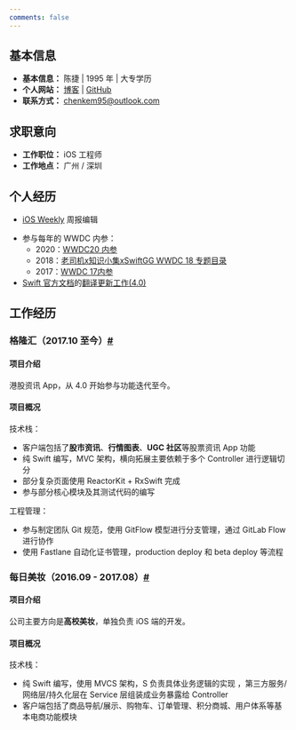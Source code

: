 ```yaml
---
comments: false
---
```


## 基本信息

- **基本信息：** 陈捷 | 1995 年 | 大专学历 
- **个人网站：** [博客](https://kemchenj.github.io) | [GitHub](https://github.com/kemchenj)
- **联系方式：** [chenkem95@outlook.com](mailto:chenkem95@outlook.com)

## 求职意向

* **工作职位：** iOS 工程师
* **工作地点：** 广州 / 深圳

## 个人经历

* [iOS Weekly](https://github.com/SwiftOldDriver/iOS-Weekly) 周报编辑
- 参与每年的 WWDC 内参：
    - 2020：[WWDC20 内参](https://xiaozhuanlan.com/wwdc20)
    - 2018：[老司机x知识小集xSwiftGG WWDC 18 专题目录](https://juejin.im/post/5b1d284df265da6e572b3d87)
    - 2017：[WWDC 17内参](https://xiaozhuanlan.com/wwdc17)
- [Swift 官方文档](https://swift.org/documentation/)的[翻译更新工作(4.0)](https://github.com/SwiftGGTeam/the-swift-programming-language-in-chinese)

## 工作经历

### 格隆汇（2017.10 至今）[#](https://itunes.apple.com/hk/app/格隆汇-港股财经资讯/id923859358?mt=8)

#### 项目介绍

港股资讯 App，从 4.0 开始参与功能迭代至今。

#### 项目概况

技术栈：

* 客户端包括了**股市资讯**、**行情图表**、**UGC 社区**等股票资讯 App 功能
* 纯 Swift 编写，MVC 架构，横向拓展主要依赖于多个 Controller 进行逻辑切分
* 部分复杂页面使用 ReactorKit + RxSwift 完成
* 参与部分核心模块及其测试代码的编写

工程管理：

* 参与制定团队 Git 规范，使用 GitFlow 模型进行分支管理，通过 GitLab Flow 进行协作
* 使用 Fastlane 自动化证书管理，production deploy 和 beta deploy 等流程

### 每日美妆（2016.09 - 2017.08）[#](https://itunes.apple.com/cn/app/%E6%AF%8F%E6%97%A5%E7%BE%8E%E5%A6%86/id1146429761?l=en&amp;mt=8) 

#### 项目介绍

公司主要方向是**高校美妆**，单独负责 iOS 端的开发。

#### 项目概况

技术栈：

* 纯 Swift 编写，使用 MVCS 架构，S 负责具体业务逻辑的实现 ，第三方服务/网络层/持久化层在 Service 层组装成业务暴露给 Controller
* 客户端包括了商品导航/展示、购物车、订单管理、积分商城、用户体系等基本电商功能模块
